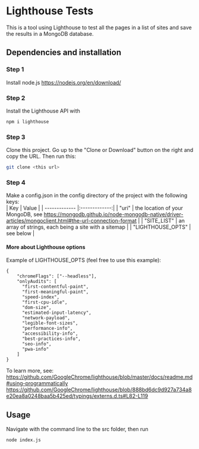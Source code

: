 # Lighthouse Tests

This is a tool using Lighthouse to test all the pages in a list of sites and save the results in a MongoDB database.

## Dependencies and installation

### Step 1
Install node.js https://nodejs.org/en/download/

### Step 2
Install the Lighthouse API with

```bash
npm i lighthouse
```
### Step 3
Clone this project. Go up to the "Clone or Download" button on the right and copy the URL. Then run this:
```bash
git clone <this url>
```
### Step 4
Make a config.json in the config directory of the project with the following keys:<br/>
| Key | Value |
| ------------- |:-------------:|
| "uri"             | the location of your MongoDB, see https://mongodb.github.io/node-mongodb-native/driver-articles/mongoclient.html#the-url-connection-format |
| "SITE_LIST"       | an array of strings, each being a site with a sitemap      |
| "LIGHTHOUSE_OPTS" | see below                                                  |

#### More about Lighthouse options
Example of LIGHTHOUSE_OPTS (feel free to use this example):

    {
        "chromeFlags": ["--headless"],
        "onlyAudits": [
          "first-contentful-paint",
          "first-meaningful-paint",
          "speed-index",
          "first-cpu-idle",
          "dom-size",
          "estimated-input-latency",
          "network-payload",
          "legible-font-sizes",
          "performance-info",
          "accessibility-info",
          "best-practices-info",
          "seo-info",
          "pwa-info"
        ]
    }

To learn more, see:
https://github.com/GoogleChrome/lighthouse/blob/master/docs/readme.md#using-programmatically
https://github.com/GoogleChrome/lighthouse/blob/888bd6dc9d927a734a8e20ea8a0248baa5b425ed/typings/externs.d.ts#L82-L119

## Usage
Navigate with the command line to the src folder, then run
```bash
node index.js
```